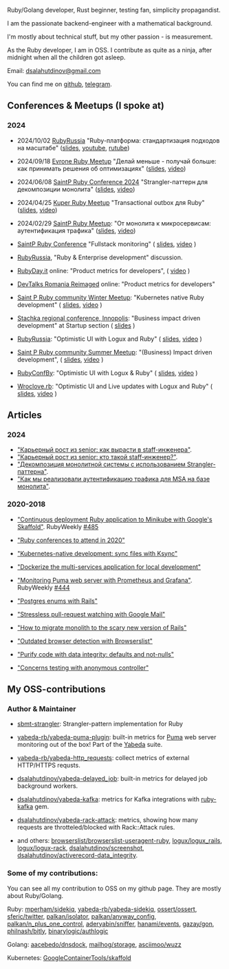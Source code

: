 Ruby/Golang developer, Rust beginner, testing fan, simplicity propagandist.

I am the passionate backend-engineer with a mathematical background.

I'm mostly about technical stuff, but my other passion - is measurement.

As the Ruby developer, I am in OSS. I contribute as quite as a ninja, after midnight when all the children got asleep. 


Email: dsalahutdinov@gmail.com

You can find me on [github](https://github.com/dsalahutdinov), [telegram](https://t.me/dsalahutdinov).


## Conferences & Meetups (I spoke at)

### 2024

 - 2024/10/02 [RubyRussia](https://t.me/ruby_russia/110) "Ruby-платформа: стандартизация подходов на масштабе" ([slides](https://bit.ly/ruby-platform-for-ruby-russia), [youtube](https://www.youtube.com/watch?v=sgwq4U8cHu4), [rutube](https://rutube.ru/video/private/9e3ad5104175fe31956eddc0f7e613ad/?p=epmXSoTGqFYSpjfYNo4Eqg))
 - 2024/09/18 [Evrone Ruby Meetup](https://t.me/meetups_evrone/80) "Делай меньше - получай больше: как принимать решения об оптимизациях" ([slides](https://bit.ly/db-query-optimization-decision-making), [video](https://youtu.be/1zXrmZKDQAU?si=HXD0Cd-g-jUD_VtH&t=1080))
 - 2024/06/08 [SaintP Ruby Conference 2024](https://t.me/saintprubycommunity/97307/108136) "Strangler-паттерн для декомпозиции монолита" ([slides](https://bit.ly/strangler-pattern-slides), [video](https://www.youtube.com/live/rydit9m2890?si=89wuCzGTumL28z0Z&t=176))
 - 2024/04/25 [Kuper Ruby Meetup](https://t.me/tech_kuper/846) "Transactional outbox для Ruby" ([slides](https://disk.yandex.ru/i/P6GNm6vNi3Y2sg), [video](https://www.youtube.com/watch?v=c0YEi81zViY&t=57s))
 - 2024/02/29 [SaintP Ruby Meetup](https://t.me/saintprubycommunity/1/106503): "От монолита к микросервисам: аутентификация трафика" ([slides](https://disk.yandex.ru/i/ztiFblD5dpG3aQ), [video](https://www.youtube.com/live/mioIeWPHuTM?si=B0Ruv0s4C1bqUGvM&t=1830))

- [SaintP Ruby Conference](https://kommunity.com/saintpruby/events/summer-saint-p-rubyconf-2021-dbba253c) "Fullstack monitoring" ( [slides](https://speakerdeck.com/dsalahutdinov/fullstack-monitoring), [video](https://youtu.be/MIX8S3n9Nwc?t=22112) )

- [RubyRussia](https://rubyrussia.club/), "Ruby & Enterprise development" discussion.
- [RubyDay.it](https://2020.rubyday.it/) online: "Product metrics for developers", ( [video](https://www.youtube.com/watch?v=4E1tEH4NTZU&list=PLWK9j6ps_unl0S5Xmi6FVfDLFUkntQTfK&index=5) )
- [DevTalks Romania Reimaged](https://www.devtalks.ro/) online: "Product metrics for developers"
- [Saint P Ruby community Winter Meetup](https://kommunity.com/saintpruby/events/rubyday-2020): "Kubernetes native Ruby development" ( [slides](https://speakerdeck.com/dsalahutdinov/kubernetes-native-ruby-development), [video](https://youtu.be/H3SafkpBQ_w?t=9056) )
  
- [Stachka regional conference, Innopolis](https://nastachku.ru/): "Business impact driven development" at Startup section ( [slides](https://speakerdeck.com/dsalahutdinov/business-impact-driven-development) )
- [RubyRussia](https://rubyrussia.club/): "Optimistic UI with Logux and Ruby" ( [slides](https://speakerdeck.com/dsalahutdinov/optimistic-ui-with-logux-and-ruby-rubyrussia), [video](https://www.youtube.com/watch?v=FjJ3hpBjSAE) )
- [Saint P Ruby community Summer Meetup](https://kommunity.com/saintpruby/events/263287569): "(Business) Impact driven development", ( [slides](https://speakerdeck.com/dsalahutdinov/bidd), [video](https://youtu.be/sedwwviV23s?t=10378) )
- [RubyConfBy](https://rubyconference.by/2019): "Optimistic UI with Logux & Ruby" ( [slides](https://speakerdeck.com/dsalahutdinov/optimistic-ui-with-logux-and-ruby), [video](https://www.youtube.com/watch?v=i_E-CeUb6ek) )
- [Wroclove.rb](https://wrocloverb.com/): "Optimistic UI and Live updates with Logux and Ruby" ( [slides](https://speakerdeck.com/dsalahutdinov/optimistic-ui-and-live-updates-with-logux-and-ruby), [video](https://www.youtube.com/watch?v=KVcZAfjWtYk) )

## Articles

### 2024
 - ["Карьерный рост из senior: как вырасти в staff-инженера"](https://habr.com/ru/companies/kuper/articles/857482/).
 - ["Карьерный рост из senior: кто такой staff-инженер?"](https://habr.com/ru/companies/kuper/articles/856224/).
 - ["Декомпозиция монолитной системы с использованием Strangler-паттерна"](https://habr.com/ru/companies/kuper/articles/849730/).
 - ["Как мы реализовали аутентификацию трафика для MSA на базе монолита"](https://habr.com/ru/companies/kuper/articles/808683/).

### 2020-2018

- ["Continuous deployment Ruby application to Minikube with Google's Skaffold"](https://dev.to/amplifr/continuous-deployment-to-minikube-with-skaffold-18ib). RubyWeekly [#485](https://rubyweekly.com/issues/485)
- ["Ruby conferences to attend in 2020"](https://dev.to/amplifr/ruby-conferences-to-attend-in-2020-2ckn)
- ["Kubernetes-native development: sync files with Ksync"](https://dev.to/dsalahutdinov/kubernetes-native-development-sync-files-between-a-local-machine-and-remote-pod-2i0i)
- ["Dockerize the multi-services application for local development"](https://dev.to/amplifr/dockerize-the-multi-services-application-for-local-development-2oig)
- ["Monitoring Puma web server with Prometheus and Grafana"](https://dev.to/amplifr/monitoring-puma-web-server-with-prometheus-and-grafana-5b5o). RubyWeekly [#444](https://rubyweekly.com/issues/444)

- ["Postgres enums with Rails"](https://dev.to/amplifr/postgres-enums-with-rails-4ld0)
- ["Stressless pull-request watching with Google Mail"](https://dev.to/amplifr/stressless-pull-request-watching-with-google-mail-2ob9)
- ["How to migrate monolith to the scary new version of Rails"](https://dev.to/amplifr/how-to-migrate-monolith-to-the-scary-new-version-of-rails-3o52)
- ["Outdated browser detection with Browserslist"](https://dev.to/amplifr/outdated-browser-detection-with-browserslist-10co)
- ["Purify code with data integrity: defaults and not-nulls"](https://dev.to/amplifr/purify-code-with-data-integrity-part-1-defaults-and-not-nulls-492p)
- ["Concerns testing with anonymous controller"](https://dev.to/amplifr/testing-concerns-in-anonymous-controller-2e71)

## My OSS-contributions

### Author & Maintainer

- [sbmt-strangler](https://github.com/Kuper-Tech/sbmt-strangler): Strangler-pattern implementation for Ruby
- [yabeda-rb/yabeda-puma-plugin](https://github.com/yabeda-rb/yabeda-puma-plugin): built-in metrics for [Puma](https://github.com/puma/puma) web server monitoring out of the box! Part of the [Yabeda](https://github.com/yabeda-rb/yabeda) suite.
- [yabeda-rb/yabeda-http_requests](https://github.com/yabeda-rb/yabeda-http_requests): collect metrics of external HTTP/HTTPS requsts.
- [dsalahutdinov/yabeda-delayed_job](https://github.com/dsalahutdinov/yabeda-delayed_job): built-in metrics for delayed job background workers.
- [dsalahutdinov/yabeda-kafka](https://github.com/dsalahutdinov/yabeda-kafka): metrics for Kafka integrations with [ruby-kafka](https://github.com/zendesk/ruby-kafka) gem.
- [dsalahutdinov/yabeda-rack-attack](https://github.com/dsalahutdinov/yabeda-rack-attack): metrics, showing how many requests are throtteled/blocked with Rack::Attack rules.

- and others: [browserslist/browserslist-useragent-ruby](https://github.com/browserslist/browserslist-useragent-ruby), [logux/logux_rails](https://github.com/logux/logux_rails), [logux/logux-rack](https://github.com/logux/logux-rack), [dsalahutdinov/screenshot](https://github.com/dsalahutdinov/screenshot), [dsalahutdinov/activerecord-data_integrity](https://github.com/dsalahutdinov/activerecord-data_integrity).

### Some of my contributions:

You can see all my contribution to OSS on my github page. They are mostly about Ruby/Golang.

Ruby: [mperham/sidekiq](https://github.com/mperham/sidekiq/commits?author=dsalahutdinov),
[yabeda-rb/yabeda-sidekiq](https://github.com/yabeda-rb/yabeda-sidekiq/commits?author=dsalahutdinov),
[ossert/ossert](https://github.com/ossert/ossert/commits?author=dsalahutdinov),
[sferic/twitter](https://github.com/sferik/twitter/commits?author=dsalahutdinov),
[palkan/isolator](https://github.com/palkan/isolator/commits?author=dsalahutdinov),
[palkan/anyway_config](https://github.com/palkan/anyway_config/commits?author=dsalahutdinov),
[palkan/n_plus_one_control](https://github.com/palkan/n_plus_one_control/commits?author=dsalahutdinov),
[aderyabin/sniffer](https://github.com/aderyabin/sniffer/commits?author=dsalahutdinov),
[hanami/events](https://github.com/hanami/events/commits?author=dsalahutdinov),
[gazay/gon](https://github.com/gazay/gon/commits?author=dsalahutdinov),
[philnash/bitly](https://github.com/philnash/bitly/commits?author=dsalahutdinov),
[binarylogic/authlogic](https://github.com/binarylogic/authlogic/commits?author=dsalahutdinov)

Golang: 
[aacebedo/dnsdock](https://github.com/aacebedo/dnsdock/pull/100),
[mailhog/storage](https://github.com/mailhog/storage/pull/8),
[asciimoo/wuzz](https://github.com/asciimoo/wuzz/commits?author=dsalahutdinov)

Kubernetes: 
[GoogleContainerTools/skaffold](https://github.com/GoogleContainerTools/skaffold/commits?author=dsalahutdinov)
